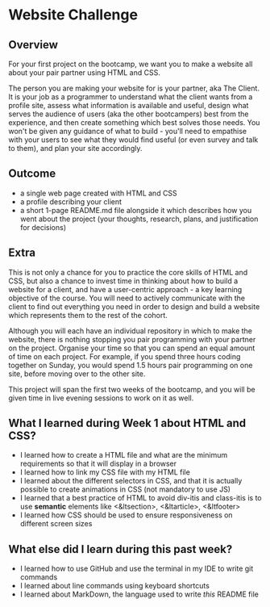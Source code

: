 # Website Challenge

## Overview

For your first project on the bootcamp, we want you to make a website all about your pair partner using HTML and CSS.

The person you are making your website for is your partner, aka The Client. It is your job as a programmer to understand what the client wants from a profile site, assess what information is available and useful, design what serves the audience of users (aka the other bootcampers) best from the experience, and then create something which best solves those needs. You won't be given any guidance of what to build - you'll need to empathise with your users to see what they would find useful (or even survey and talk to them), and plan your site accordingly.

## Outcome

- a single web page created with HTML and CSS
- a profile describing your client
- a short 1-page README.md file alongside it which describes how you went about the project (your thoughts, research, plans, and justification for decisions)

## Extra

This is not only a chance for you to practice the core skills of HTML and CSS, but also a chance to invest time in thinking about how to build a website for a client, and have a user-centric approach - a key learning objective of the course. You will need to actively communicate with the client to find out everything you need in order to design and build a website which represents them to the rest of the cohort.

Although you will each have an individual repository in which to make the website, there is nothing stopping you pair programming with your partner on the project. Organise your time so that you can spend an equal amount of time on each project. For example, if you spend three hours coding together on Sunday, you would spend 1.5 hours pair programming on one site, before moving over to the other site.

This project will span the first two weeks of the bootcamp, and you will be given time in live evening sessions to work on it as well.

## What I learned during Week 1 about HTML and CSS?

- I learned how to create a HTML file and what are the minimum requirements so that it will display in a browser
- I learned how to link my CSS file with my HTML file
- I learned about the different selectors in CSS, and that it is actually possible to create animations in CSS (not mandatory to use JS)
- I learned that a best practice of HTML to avoid div-itis and class-itis is to use **semantic** elements like <&ltsection>, <&ltarticle>, <&ltfooter>
- I learned how CSS should be used to ensure responsiveness on different screen sizes

## What else did I learn during this past week?

- I learned how to use GitHub and use the terminal in my IDE to write git commands
- I learned about line commands using keyboard shortcuts
- I learned about MarkDown, the language used to write _this_ README file
